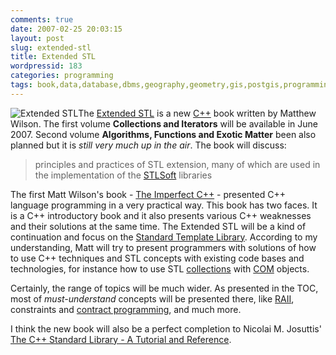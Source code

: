 ```yaml
---
comments: true
date: 2007-02-25 20:03:15
layout: post
slug: extended-stl
title: Extended STL
wordpressid: 183
categories: programming
tags: book,data,database,dbms,geography,geometry,gis,postgis,programming,project,spatial
---
```


![Extended STL](http://synesis.com.au/publishing/xstl/xstlv1-thumb.jpg)The [Extended STL](http://extendedstl.com/) is a new [C++](http://en.wikipedia.org/wiki/C++) book written by Matthew Wilson. The first volume **Collections and Iterators** will be available in June 2007. Second volume **Algorithms, Functions and Exotic Matter** been also planned but it is _still very much up in the air_. The book will discuss:



> principles and practices of STL extension, many of which are used in the implementation of the [STLSoft](http://synesis.com.au/software/stlsoft/) libraries








The first Matt Wilson's book - [The Imperfect C++](http://www.imperfectcplusplus.com/) - presented C++ language programming in a very practical way. This book has two faces. It is a C++ introductory book and it also presents various C++ weaknesses and their solutions at the same time. The Extended STL will be a kind of continuation and focus on the [Standard Template Library](http://www.sgi.com/tech/stl/). According to my understanding, Matt will try to present programmers with solutions of how to use C++ techniques and STL concepts with existing code bases and technologies, for instance how to use STL [collections](http://www.sgi.com/tech/stl/Container.html) with [COM](http://en.wikipedia.org/wiki/Component_object_model) objects.





Certainly, the range of topics will be much wider. As presented in the TOC, most of _must-understand_ concepts will be presented there, like [RAII](http://en.wikipedia.org/wiki/RAII), constraints and [contract programming](http://www.artima.com/cppsource/deepspace.html), and much more.





I think the new book will also be a perfect completion to Nicolai M. Josuttis' [The C++ Standard Library - A Tutorial and Reference](http://www.josuttis.com/libbook/index.html).

